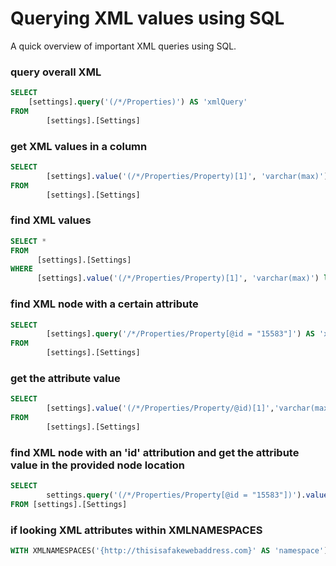 # Querying XML values using SQL

A quick overview of important XML queries using SQL.

### query overall XML
```SQL
SELECT
	[settings].query('(/*/Properties)') AS 'xmlQuery'
FROM   
        [settings].[Settings]
```

### get XML values in a column
```SQL
SELECT
        [settings].value('(/*/Properties/Property)[1]', 'varchar(max)') AS 'xmlQuery'
FROM 
        [settings].[Settings]
```

### find XML values
```SQL
SELECT * 
FROM 
      [settings].[Settings]
WHERE 
      [settings].value('(/*/Properties/Property)[1]', 'varchar(max)') like 'a%'
```

### find XML node with a certain attribute
```SQL
SELECT
        [settings].query('/*/Properties/Property[@id = "15583"]') AS 'xmlQuery'
FROM
        [settings].[Settings]
```


### get the attribute value 
```SQL
SELECT 
        [settings].value('(/*/Properties/Property/@id)[1]','varchar(max)') AS 'xmlQuery' 
FROM 
        [settings].[Settings]
```

### find XML node with an 'id' attribution and get the attribute value in the provided node location
```SQL
SELECT 
        settings.query('(/*/Properties/Property[@id = "15583"])').value('(/Property/Field/@text)[1]', 'varchar(max)') as 'xmlQuery'
FROM [settings].[Settings]
```

### if looking XML attributes within XMLNAMESPACES
```SQL
WITH XMLNAMESPACES('{http://thisisafakewebaddress.com}' AS 'namespace')
```
